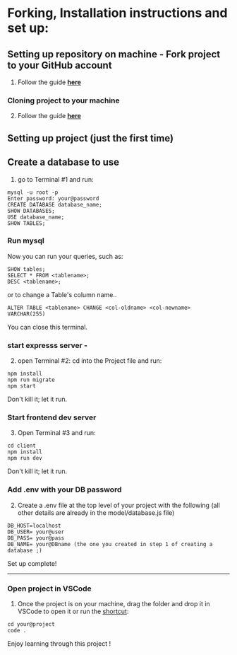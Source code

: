 # Forking, Installation instructions and set up:

## Setting up repository on machine - Fork project to your GitHub account

1. Follow the guide [**here**](https://docs.github.com/en/pull-requests/collaborating-with-pull-requests/working-with-forks/fork-a-repo#forking-a-repository)

### Cloning project to your machine

2. Follow the guide [**here**](https://docs.github.com/en/pull-requests/collaborating-with-pull-requests/working-with-forks/fork-a-repo#cloning-your-forked-repository)

## Setting up project (just the first time)

## Create a database to use

1. go to Terminal #1 and run:

```
mysql -u root -p
Enter password: your@password
CREATE DATABASE database_name;
SHOW DATABASES;
USE database_name;
SHOW TABLES;
```

### Run mysql

Now you can run your queries, such as:

```
SHOW tables;
SELECT * FROM <tablename>;
DESC <tablename>;
```

or to change a Table's column name..

```
ALTER TABLE <tablename> CHANGE <col-oldname> <col-newname> VARCHAR(255)
```

You can close this terminal.

### start expresss server -

2. open Terminal #2: cd into the Project file and run:

```
npm install
npm run migrate
npm start
```

Don't kill it; let it run.

### Start frontend dev server

3. Open Terminal #3 and run:

```
cd client
npm install
npm run dev
```

Don't kill it; let it run.

### Add .env with your DB password

2. Create a .env file at the top level of your project with the following (all other details are already in the model/database.js file)

```
DB_HOST=localhost
DB_USER= your@user
DB_PASS= your@pass
DB_NAME= your@DBname (the one you created in step 1 of creating a database ;)
```

Set up complete!

---

### Open project in VSCode

1. Once the project is on your machine, drag the folder and drop it in VSCode to open it or run the [shortcut](https://www.freecodecamp.org/news/how-to-open-visual-studio-code-from-your-terminal/):

```
cd your@project
code .
```

Enjoy learning through this project !
